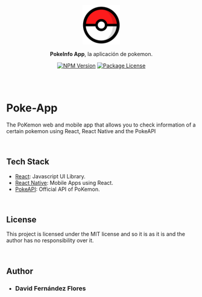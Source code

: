 <p align="center">
  <a href="" target="blank"><img src="./public/pokeball.png" width="100" alt="Poke Ball logo" /></a>
</p>

<p align="center" ><b>PokeInfo App</b>, la aplicación de pokemon.</p>

<p align="center">
    <a href="https://www.npmjs.com/~nestjscore" target="_blank"><img src="https://img.shields.io/npm/v/@nestjs/core.svg" alt="NPM Version" /></a>
    <a href="https://www.npmjs.com/~nestjscore" target="_blank"><img src="https://img.shields.io/npm/l/@nestjs/core.svg" alt="Package License" /></a>
</p>

<br>
<br>

# Poke-App

The PoKemon web and mobile app that allows you to check information of a certain pokemon using React, React Native and the PokeAPI

<br>

## Tech Stack

 -  [React](https://es.reactjs.org/): Javascript UI Library.
 -  [React Native](https://reactnative.dev/): Mobile Apps using React.
 -  [PokeAPI](https://pokeapi.co/): Official API of PoKemon.

 <br>

## License

This project is licensed under the MIT license and so it is as it is and the author has no responsibility over it.

<br>

## Author

   -  ### David Fernández Flores